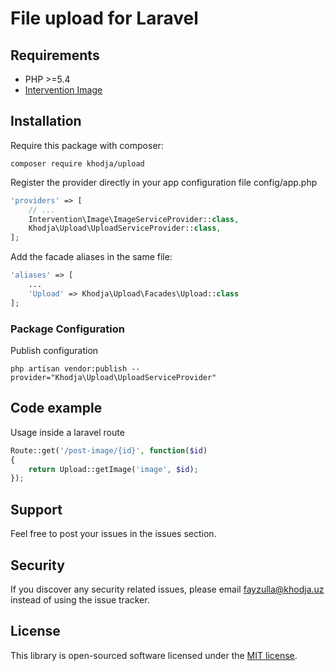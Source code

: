 # File upload for Laravel

## Requirements

- PHP >=5.4
- [Intervention Image](https://github.com/Intervention/image)

## Installation

Require this package with composer:

```
composer require khodja/upload
```

Register the provider directly in your app configuration file config/app.php
```php
'providers' => [
    // ...
    Intervention\Image\ImageServiceProvider::class,
    Khodja\Upload\UploadServiceProvider::class, 
];
```

Add the facade aliases in the same file:
```php
'aliases' => [
    ...
    'Upload' => Khodja\Upload\Facades\Upload::class
];
```

### Package Configuration

Publish configuration

```
php artisan vendor:publish --provider="Khodja\Upload\UploadServiceProvider"
```



## Code example

Usage inside a laravel route
```php
Route::get('/post-image/{id}', function($id)
{
    return Upload::getImage('image', $id);
});
```


## Support

Feel free to post your issues in the issues section.

## Security

If you discover any security related issues, please email fayzulla@khodja.uz instead of using the issue tracker.

## License

This library is open-sourced software licensed under the [MIT license](http://opensource.org/licenses/MIT).
